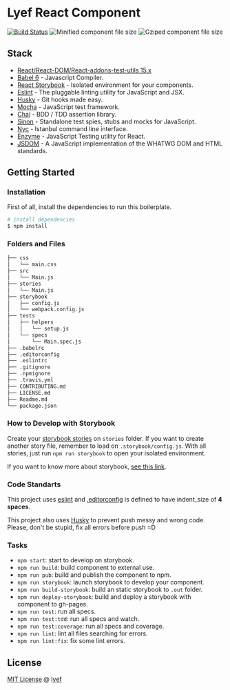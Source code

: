 # Lyef React Component
[![Build Status](https://travis-ci.org/lyef/lyef-react-component.svg)](https://travis-ci.org/lyef/lyef-react-component/)
![Minified component file size](https://badge-size.herokuapp.com/lyef/lyef-react-component/master/dist/Main.min.js.svg)
![Gziped component file size](https://badge-size.herokuapp.com/lyef/lyef-react-component/master/dist/Main.min.js.svg?compression=gzip)

## Stack

- [React/React-DOM/React-addons-test-utils 15.x](https://facebook.github.io/react/)
- [Babel 6](https://babeljs.io/) - Javascript Compiler.
- [React Storybook](https://github.com/kadirahq/react-storybook) - Isolated environment for your components.
- [Eslint](http://eslint.org/) - The pluggable linting utility for JavaScript and JSX.
- [Husky](https://github.com/typicode/husky) - Git hooks made easy.
- [Mocha](https://mochajs.org/) - JavaScript test framework.
- [Chai](http://chaijs.com/) - BDD / TDD assertion library.
- [Sinon](http://sinonjs.org/) - Standalone test spies, stubs and mocks for JavaScript.
- [Nyc](https://github.com/istanbuljs/nyc) - Istanbul command line interface.
- [Enzyme](http://airbnb.io/enzyme/) - JavaScript Testing utility for React.
- [JSDOM](https://github.com/tmpvar/jsdom) - A JavaScript implementation of the WHATWG DOM and HTML standards.

## Getting Started

### Installation

First of all, install the dependencies to run this boilerplate.

```sh
# install dependencies
$ npm install
```

### Folders and Files

```sh
├── css
│   └── main.css
├── src
│   └── Main.js
├── stories
│   └── Main.js
├── storybook
│   ├── config.js
│   └── webpack.config.js
├── tests
│   ├── helpers
│   │   └── setup.js
│   └── specs
│       └── Main.spec.js
├── .babelrc
├── .editorconfig
├── .eslintrc
├── .gitignore
├── .npmignore
├── .travis.yml
├── CONTRIBUTING.md
├── LICENSE.md
├── Readme.md
└── package.json
```

### How to Develop with Storybook

Create your [storybook stories](https://github.com/kadirahq/react-storybook/blob/master/docs/writing_stories.md) on `stories` folder. If you want to create another story file, remember to load on `.storybook/config.js`. With all stories, just run `npm run storybook` to open your isolated environment.

If you want to know more about storybook, [see this link](https://github.com/kadirahq/react-storybook).

### Code Standarts

This project uses [eslint](http://eslint.org/) and [.editorconfig](http://editorconfig.org/) is defined to have indent_size of **4 spaces**.

This project also uses [Husky](https://github.com/typicode/husky) to prevent push messy and wrong code. Please, don't be stupid, fix all errors before push =D

### Tasks

* `npm start`: start to develop on storybook.
* `npm run build`: build component to external use.
* `npm run pub`: build and publish the component to npm.
* `npm run storybook`: launch storybook to develop your component.
* `npm run build-storybook`: build an static storybook to `.out` folder.
* `npm run deploy-storybook`: build and deploy a storybook with component to gh-pages.
* `npm run test`: run all specs.
* `npm run test:tdd`: run all specs and watch.
* `npm run test:coverage`: run all specs and coverage.
* `npm run lint`: lint all files searching for errors.
* `npm run lint:fix`: fix some lint errors.

## License

[MIT License](https://github.com/lyef/lyef-react-component/blob/master/LICENSE.md) @ [lyef](https://lyef.github.io)
